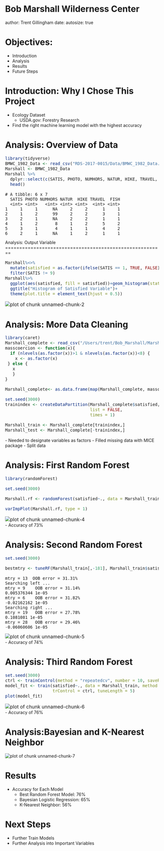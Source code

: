 Bob Marshall Wilderness Center
========================================================
author: Trent Gillingham
date: 
autosize: true

Objectives: 
========================================================

- Introduction
- Analysis
- Results
- Future Steps 

Introduction: Why I Chose This Project
========================================================

- Ecology Dataset 
  - USDA.gov: Forestry Research
- Find the right machine learning model with the highest accuracy

Analysis: Overview of Data
========================================================
<font size = "3">

```r
library(tidyverse)
BMWC_1982_Data <- read_csv("RDS-2017-0015/Data/BMWC_1982_Data.csv")
Marshall <- BMWC_1982_Data
Marshall %>%
  dplyr::select(c(SATIS, PHOTO, NUMHORS, NATUR, HIKE, TRAVEL, FISH)) %>%
  head()
```

```
# A tibble: 6 x 7
  SATIS PHOTO NUMHORS NATUR  HIKE TRAVEL  FISH
  <int> <int>   <int> <int> <int>  <int> <int>
1     1     1      NA     2     2      1     1
2     1     2      99     2     2      3     1
3     2     1      NA     2     2      1     1
4     1     2       8     1     2      5     2
5     3     1       4     1     1      4     2
6     2     1      NA     1     2      1     1
```
</font>
Analysis: Output Variable
========================================================
<font size = "3">

```r
Marshall%<>%
  mutate(satisfied = as.factor(ifelse(SATIS == 1, TRUE, FALSE)))%>%
  filter(SATIS != 9)
Marshall%>%
  ggplot(aes(satisfied, fill = satisfied))+geom_histogram(stat = "count")+
  ggtitle("Histogram of Satisfied Variable")+
  theme(plot.title = element_text(hjust = 0.5))
```

<img src="Bob Marshall Wilderness Center-figure/unnamed-chunk-2-1.png" title="plot of chunk unnamed-chunk-2" alt="plot of chunk unnamed-chunk-2" style="display: block; margin: auto;" />
</font>

Analysis: More Data Cleaning
========================================================
<font size = "3">

```r
library(caret)
Marshall_complete <- read_csv("/Users/trent/Bob_Marshall/Marshall_complete.csv")
masscoercion <- function(x){
  if (nlevels(as.factor(x))>1 & nlevels(as.factor(x))<8) {
    x <- as.factor(x)
 } else {
   x
   }
}

Marshall_complete<- as.data.frame(map(Marshall_complete, masscoercion))

set.seed(3000)
trainindex <- createDataPartition(Marshall_complete$satisfied, p = 0.8,
                                  list = FALSE,
                                  times = 1)

Marshall_train <- Marshall_complete[trainindex,]
Marshall_test <- Marshall_complete[-trainindex,]
```
</font>
- Needed to designate variables as factors
- Filled missing data with MICE package
- Split data

Analysis: First Random Forest
========================================================
<font size = "3">

```r
library(randomForest)

set.seed(3000)

Marshall.rf <- randomForest(satisfied~., data = Marshall_train, importance = TRUE)

varImpPlot(Marshall.rf, type = 1)
```

<img src="Bob Marshall Wilderness Center-figure/unnamed-chunk-4-1.png" title="plot of chunk unnamed-chunk-4" alt="plot of chunk unnamed-chunk-4" style="display: block; margin: auto;" />
</font>
- Accuracy of 73% 

Analysis: Second Random Forest
========================================================
<font size = "3">

```r
set.seed(3000)

bestmtry <- tuneRF(Marshall_train[,-181], Marshall_train$satisfied, stepFactor=1.5, improve=1e-5, ntree=500, doBest = TRUE)
```

```
mtry = 13  OOB error = 31.31% 
Searching left ...
mtry = 9 	OOB error = 31.14% 
0.005376344 1e-05 
mtry = 6 	OOB error = 31.82% 
-0.02162162 1e-05 
Searching right ...
mtry = 19 	OOB error = 27.78% 
0.1081081 1e-05 
mtry = 28 	OOB error = 29.46% 
-0.06060606 1e-05 
```

<img src="Bob Marshall Wilderness Center-figure/unnamed-chunk-5-1.png" title="plot of chunk unnamed-chunk-5" alt="plot of chunk unnamed-chunk-5" style="display: block; margin: auto;" />
</font>
- Accuracy of 74%

Analysis: Third Random Forest
========================================================
<font size = "3">

```r
set.seed(3000)
ctrl <- trainControl(method = "repeatedcv", number = 10, savePredictions = TRUE)
model_fit <- train(satisfied~., data = Marshall_train, method = "rf",
                   trControl = ctrl, tuneLength = 5)
plot(model_fit)
```

<img src="Bob Marshall Wilderness Center-figure/unnamed-chunk-6-1.png" title="plot of chunk unnamed-chunk-6" alt="plot of chunk unnamed-chunk-6" style="display: block; margin: auto;" />
</font>
- Accuracy of 76%

Analysis:Bayesian and K-Nearest Neighbor 
========================================================

<img src="Bob Marshall Wilderness Center-figure/unnamed-chunk-7-1.png" title="plot of chunk unnamed-chunk-7" alt="plot of chunk unnamed-chunk-7" style="display: block; margin: auto;" />

Results
========================================================

- Accuracy for Each Model 
  - Best Random Forest Model: 76%
  - Bayesian Logistic Regression: 65%
  - K-Nearest Neighbor: 56%
  
Next Steps
========================================================

- Further Train Models
- Further Analysis into Important Variables
  
